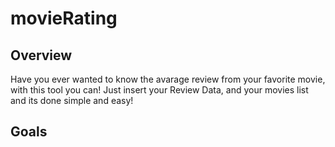 # movieRating

## Overview
Have you ever wanted to know the avarage review from your favorite movie, with this tool you can! 
Just insert your Review Data, and your movies list and its done simple and easy!

## Goals